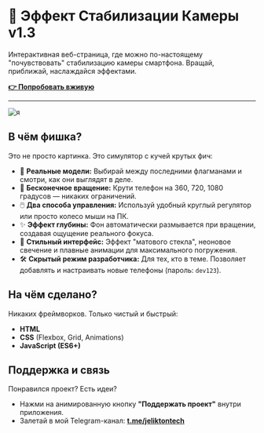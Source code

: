 # 📱 Эффект Стабилизации Камеры v1.3

Интерактивная веб-страница, где можно по-настоящему "почувствовать" стабилизацию камеры смартфона. Вращай, приближай, наслаждайся эффектами.

**[👉 Попробовать вживую](https://jxstab.github.io/)**

---

![я](https://i.gifer.com/6mz.gif)

## В чём фишка?

Это не просто картинка. Это симулятор с кучей крутых фич:

-   📱 **Реальные модели:** Выбирай между последними флагманами и смотри, как они выглядят в деле.
-   🔄 **Бесконечное вращение:** Крути телефон на 360, 720, 1080 градусов — никаких ограничений.
-   🖱️ **Два способа управления:** Используй удобный круглый регулятор или просто колесо мыши на ПК.
-   ✨ **Эффект глубины:** Фон автоматически размывается при вращении, создавая ощущение реального фокуса.
-   💎 **Стильный интерфейс:** Эффект "матового стекла", неоновое свечение и плавные анимации для максимального погружения.
-   🛠️ **Скрытый режим разработчика:** Для тех, кто в теме. Позволяет добавлять и настраивать новые телефоны (пароль: `dev123`).

## На чём сделано?

Никаких фреймворков. Только чистый и быстрый:
-   **HTML**
-   **CSS** (Flexbox, Grid, Animations)
-   **JavaScript (ES6+)**

## Поддержка и связь

Понравился проект? Есть идеи?
-   Нажми на анимированную кнопку **"Поддержать проект"** внутри приложения.
-   Залетай в мой Telegram-канал: **[t.me/jeliktontech](https://t.me/jeliktontech)**
